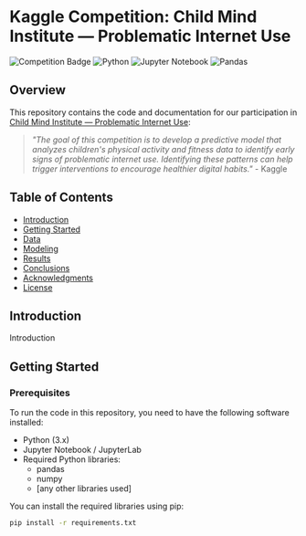# Kaggle Competition: Child Mind Institute — Problematic Internet Use

![Competition Badge](https://img.shields.io/badge/Kaggle-Competition-orange)
![Python](https://img.shields.io/badge/Python-3.9-blue.svg)
![Jupyter Notebook](https://img.shields.io/badge/Jupyter%20Notebook-gray.svg?logo=jupyter)
![Pandas](https://img.shields.io/badge/Pandas-1.3.0-blue.svg?logo=pandas)

## Overview

This repository contains the code and documentation for our participation in [Child Mind Institute — Problematic Internet Use](https://www.kaggle.com/competitions/child-mind-institute-problematic-internet-use):

> <i>"The goal of this competition is to develop a predictive model that analyzes children's physical activity and fitness data to identify early signs of problematic internet use. Identifying these patterns can help trigger interventions to encourage healthier digital habits."</i> - Kaggle

## Table of Contents

- [Introduction](#introduction)
- [Getting Started](#getting-started)
- [Data](#data)
- [Modeling](#modeling)
- [Results](#results)
- [Conclusions](#conclusions)
- [Acknowledgments](#acknowledgments)
- [License](#license)

## Introduction

Introduction

## Getting Started

### Prerequisites

To run the code in this repository, you need to have the following software installed:

- Python (3.x)
- Jupyter Notebook / JupyterLab
- Required Python libraries:
  - pandas
  - numpy
  - [any other libraries used]

You can install the required libraries using pip:

```bash
pip install -r requirements.txt
```
